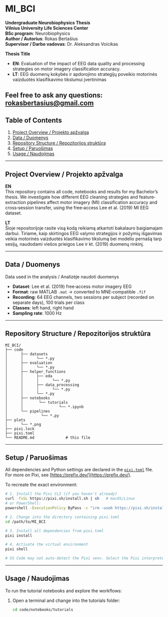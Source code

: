 # MI_BCI

**Undergraduate Neurobiophysics Thesis**  
**Vilnius University Life Sciences Center**  
**BSc program**: Neurobiophysics  
**Author / Autorius**: Rokas Bertašius  
**Supervisor / Darbo vadovas**: Dr. Aleksandras Voicikas  

**Thesis Title**  
- **EN**: Evaluation of the impact of EEG data quality and processing strategies on motor imagery classification accuracy.  
- **LT**: EEG duomenų kokybės ir apdorojimo strategijų poveikio motorinės vaizduotės klasifikavimo tikslumui įvertinimas   

**Feel free to ask any questions**: [rokasbertasius@gmail.com](mailto:rokasbertasius@gmail.com)  
---

## Table of Contents

1. [Project Overview / Projekto apžvalga](#project-overview--projekto-apžvalga)  
2. [Data / Duomenys](#data--duomenys)  
3. [Repository Structure / Repozitorijos struktūra](#repository-structure--repozitorijos-struktūra)  
4. [Setup / Paruošimas](#setup--paruošimas)  
5. [Usage / Naudojimas](#usage--naudojimas)   



---

## Project Overview / Projekto apžvalga

**EN**  
This repository contains all code, notebooks and results for my Bachelor’s thesis. We investigate how different EEG cleaning strategies and feature‐extraction pipelines affect motor imagery (MI) classification accuracy and cross‐session transfer, using the free‐access Lee et al. (2019) MI EEG dataset.

**LT**  
Šioje repositorijoje rasite visą kodą reikiamą atkartoti bakalauro baigiamajam darbui. Tiriame, kaip skirtingos EEG valymo strategijos ir požymių išgavimas veikia motorinės vaizduotės klasifikavimo tikslumą bei modelio pernašą tarp sesijų, naudodami viešos prieigos Lee ir kt. (2019) duomenų rinkinį.

---

## Data / Duomenys  
Data used in the analysis / Analizėje naudoti duomenys  

- **Dataset**: Lee et al. (2019) free‐access motor imagery EEG  
- **Format**: raw MATLAB `.mat` → converted to MNE‐compatible `.fif`  
- **Recording**: 64 EEG channels, two sessions per subject (recorded on separate days), 100 trials per class 
- **Classes**: left hand, right hand 
- **Sampling rate**: 1000 Hz

---

## Repository Structure / Repozitorijos struktūra

```plain
MI_BCI/
├── code
│      ├── datasets
│      │      └── *.py
│      ├── evaluation
│      │      └── *.py
│      ├── helper_functions
│      │      ├── eda
│      │      │      └── *.py
│      │      ├── data_processing
│      │      │      └── *.py
│      │      └── *.py
│      ├── notebooks
│      │       └── tutorials
│      │                └── *.ipynb
│      └── pipelines
│               └── *.py
├── plots
│      └── *.png
├── pixi.lock
├── pixi.toml
└── README.md              # this file
```
---

## Setup / Paruošimas

All dependencies and Python settings are declared in the [`pixi.toml`](pixi.toml) file.  
For more on Pixi, see [https://prefix.dev/](https://prefix.dev/).  

To recreate the exact environment:

```bash
# 1. Install the Pixi CLI (if you haven't already)
curl -fsSL https://pixi.sh/install.sh | sh   # macOS/Linux
# or PowerShell:
powershell -ExecutionPolicy ByPass -c "irm -useb https://pixi.sh/install.ps1 | iex"

# 2. Change into the directory containing pixi.toml
cd /path/to/MI_BCI

# 3. Install all dependencies from pixi.toml
pixi install

# 4. Activate the virtual environment
pixi shell

# VS Code may not auto-detect the Pixi venv. Select the Pixi interpreter manually.  
```
---

## Usage / Naudojimas
 
To run the tutorial notebooks and explore the workflows:

1. Open a terminal and change into the tutorials folder:  
   ```bash
   cd code/notebooks/tutorials

